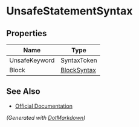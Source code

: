 # UnsafeStatementSyntax

## Properties

| Name          | Type                          |
| ------------- | ----------------------------- |
| UnsafeKeyword | SyntaxToken                   |
| Block         | [BlockSyntax](BlockSyntax.md) |

## See Also

* [Official Documentation](https://docs.microsoft.com/en-us/dotnet/api/microsoft.codeanalysis.csharp.syntax.unsafestatementsyntax)


*\(Generated with [DotMarkdown](http://github.com/JosefPihrt/DotMarkdown)\)*